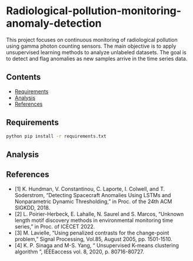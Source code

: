 # Radiological-pollution-monitoring-anomaly-detection
This project focuses on continuous monitoring of radiological pollution using gamma photon counting sensors. The main objective is to apply unsupervised learning methods to analyze unlabeled datasets. The goal is to detect and flag anomalies as new samples arrive in the time series data.


## Contents
- [Requirements](#Requirements)     
- [Analysis](#Analysis)
- [References](#References)

## Requirements

```bash
python pip install -r requirements.txt
```
## Analysis

## References

- [1] K. Hundman, V. Constantinou, C. Laporte, I. Colwell, and T. Soderstrom, “Detecting Spacecraft Anomalies Using LSTMs and Nonparametric Dynamic Thresholding,” in Proc. of the 24th ACM SIGKDD, 2018. 
- [2] L. Poirier-Herbeck, E. Lahalle, N. Saurel and S. Marcos, “Unknown length motif discovery methods in environmental monitoring  time series,” in Proc. of ICECET 2022. 
- [3] M. Lavielle, “Using penalized contrasts for the change-point problem,” Signal Processing, Vol.85, August 2005, pp. 1501-1510. 
- [4] K. P. Sinaga and M-S. Yang, “ Unsupervised K-means clustering algorithm ”, IEEEaccess vol. 8, 2020, p. 80716-80727. 